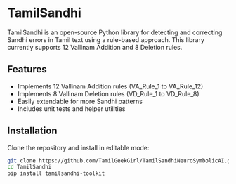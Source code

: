 # TamilSandhi

TamilSandhi is an open-source Python library for detecting and correcting Sandhi errors in Tamil text using a rule-based approach. This library currently supports 12 Vallinam Addition and 8 Deletion rules.

## Features

- Implements 12 Vallinam Addition rules (VA_Rule_1 to VA_Rule_12)
- Implements 8 Vallinam Deletion rules (VD_Rule_1 to VD_Rule_8)
- Easily extendable for more Sandhi patterns
- Includes unit tests and helper utilities

## Installation

Clone the repository and install in editable mode:

```bash
git clone https://github.com/TamilGeekGirl/TamilSandhiNeuroSymbolicAI.git
cd TamilSandhi
pip install tamilsandhi-toolkit